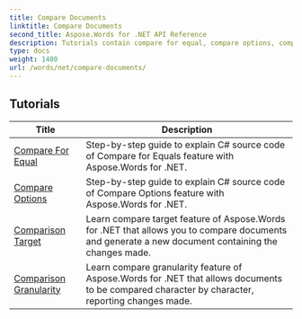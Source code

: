 ```yaml
---
title: Compare Documents
linktitle: Compare Documents
second_title: Aspose.Words for .NET API Reference
description: Tutorials contain compare for equal, compare options, comparison target and comparison granularity
type: docs
weight: 1480
url: /words/net/compare-documents/
---
```


 ## Tutorials
| Title | Description |
| --- | --- |
| [Compare For Equal](./compare-for-equal/) | Step-by-step guide to explain C# source code of Compare for Equals feature with Aspose.Words for .NET. |
| [Compare Options](./compare-options/) | Step-by-step guide to explain C# source code of Compare Options feature with Aspose.Words for .NET. |
| [Comparison Target](./comparison-target/) | Learn compare target feature of Aspose.Words for .NET that allows you to compare documents and generate a new document containing the changes made. |
| [Comparison Granularity](./comparison-granularity/) | Learn compare granularity feature of Aspose.Words for .NET that allows documents to be compared character by character, reporting changes made. |
